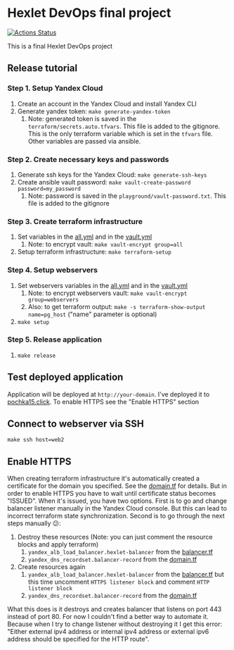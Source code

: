 # Hexlet DevOps final project

[![Actions Status](https://github.com/pochka15/devops-for-programmers-project-77/workflows/hexlet-check/badge.svg)](https://github.com/pochka15/devops-for-programmers-project-77/actions)

This is a final Hexlet DevOps project

## Release tutorial

### Step 1. Setup Yandex Cloud

1. Create an account in the Yandex Cloud and install Yandex CLI
2. Generate yandex token: `make generate-yandex-token`
    1. Note: generated token is saved in the `terraform/secrets.auto.tfvars`. This file is added to the gitignore. This is the only terraform variable which is set in the `tfvars` file. Other variables are passed via ansible.

### Step 2. Create necessary keys and passwords

1. Generate ssh keys for the Yandex Cloud: `make generate-ssh-keys`
2. Create ansible vault password: `make vault-create-password password=my_password`
    1. Note: password is saved in the `playground/vault-password.txt`. This file is added to the gitignore

### Step 3. Create terraform infrastructure

1. Set variables in the [all.yml](./ansible/group_vars/all/all.yml) and in the [vault.yml](./ansible/group_vars/all/vault.yml)
    1. Note: to encrypt vault: `make vault-encrypt group=all`
2. Setup terraform infrastructure: `make terraform-setup`

### Step 4. Setup webservers

1. Set webservers variables in the [all.yml](./ansible/group_vars/webservers/all.yml) and in the [vault.yml](./ansible/group_vars/webservers/vault.yml)
    1. Note: to encrypt webservers vault: `make vault-encrypt group=webservers`
    2. Also: to get terraform output: `make -s terraform-show-output name=pg_host` ("name" parameter is optional)
2. `make setup`

### Step 5. Release application

1. `make release`

## Test deployed application

Application will be deployed at `http://your-domain`. I've deployed it to [pochka15.click](https://pochka15.click).
To enable HTTPS see the "Enable HTTPS" section

## Connect to webserver via SSH

`make ssh host=web2`

## Enable HTTPS

When creating terraform infrastructure it's automatically created a certificate for the domain you specified. See the [domain.tf](./terraform/domain.tf) for details. But in order to enable HTTPS you have to wait until certificate status becomes "ISSUED". When it's issued, you have two options. First is to go and change balancer listener manually in the Yandex Cloud console. But this can lead to incorrect terraform state synchronization. Second is to go through the next steps manually 😕:

1. Destroy these resources (Note: you can just comment the resource blocks and apply terraform)
   1. `yandex_alb_load_balancer.hexlet-balancer` from the [balancer.tf](./terraform/balancer.tf)
   2. `yandex_dns_recordset.balancer-record` from the [domain.tf](./terraform/domain.tf)
2. Create resources again
   1. `yandex_alb_load_balancer.hexlet-balancer` from the [balancer.tf](./terraform/balancer.tf) but this time uncomment `HTTPS listener block` and comment `HTTP listener block`
   2. `yandex_dns_recordset.balancer-record` from the [domain.tf](./terraform/domain.tf)

What this does is it destroys and creates balancer that listens on port 443 instead of port 80. For now I couldn't find a better way to automate it. Because when I try to change listener without destroying it I get this error: "Either external ipv4 address or internal ipv4 address or external ipv6 address should be specified for the HTTP route".
